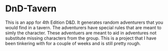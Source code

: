 # DnD-Tavern

This is an app for 4th Edition D&D.  It generates random adventurers that you would find in a tavern.  The adventurers have special rules that are meant to simly the character.  These adventuers are meant to aid in adventures not substitute missing characters from the group.  This is a project that I have been tinkering with for a couple of weeks and is still pretty rough.
